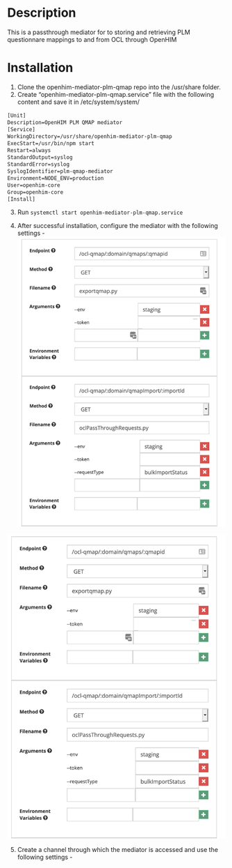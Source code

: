 # Description

This is a passthrough mediator for to storing and retrieving PLM questionnare mappings to and from OCL through OpenHIM

# Installation

1.	Clone the openhim-mediator-plm-qmap repo into the /usr/share folder.
2.	Create “openhim-mediator-plm-qmap.service” file with the following content and save it in /etc/system/system/

```
[Unit]
Description=OpenHIM PLM QMAP mediator
[Service]
WorkingDirectory=/usr/share/openhim-mediator-plm-qmap
ExecStart=/usr/bin/npm start
Restart=always
StandardOutput=syslog
StandardError=syslog
SyslogIdentifier=plm-qmap-mediator
Environment=NODE_ENV=production
User=openhim-core
Group=openhim-core
[Install]
```

3.	Run `systemctl start openhim-mediator-plm-qmap.service`


4. After successful installation, configure the mediator with the following settings - 
![mediatorConfig1](images/mediatorConfig1.png)
<p align="center">
<img src="images/mediatorConfig1.png" width="600" text-align="center" title="Mediator Config">
  </p>

5. Create a channel through which the mediator is accessed and use the following settings -
